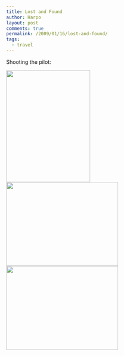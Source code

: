 ```yaml
---
title: Lost and Found
author: Harpo
layout: post
comments: true
permalink: /2009/01/16/lost-and-found/
tags:
  - travel
---
```

Shooting the pilot:

[<img src="http://www.harpojaeger.com/assets/media/wp-content/uploads/2009/01/p-640-480-ac378e5e-4449-47d2-a889-d405281f80c8.jpeg" alt="" width="225" height="300" class="alignnone size-full wp-image-364" />][1][<img src="http://www.harpojaeger.com/assets/media/wp-content/uploads/2009/01/l-640-480-8962a67d-825e-4f87-9641-1d9e37d3da3f.jpeg" alt="" width="300" height="225" class="alignnone size-full wp-image-364" />][2][<img src="http://www.harpojaeger.com/assets/media/wp-content/uploads/2009/01/l-640-480-2a0551d5-e9f2-4163-868e-66a051b110df.jpeg" alt="" width="300" height="225" class="alignnone size-full wp-image-364" />][3]

 [1]: http://www.harpojaeger.com/assets/media/wp-content/uploads/2009/01/p-640-480-ac378e5e-4449-47d2-a889-d405281f80c8.jpeg
 [2]: http://www.harpojaeger.com/assets/media/wp-content/uploads/2009/01/l-640-480-8962a67d-825e-4f87-9641-1d9e37d3da3f.jpeg
 [3]: http://www.harpojaeger.com/assets/media/wp-content/uploads/2009/01/l-640-480-2a0551d5-e9f2-4163-868e-66a051b110df.jpeg